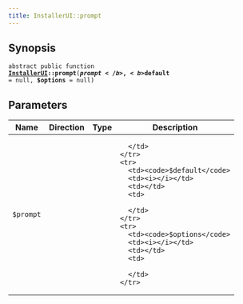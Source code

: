 ```yaml
---
title: InstallerUI::prompt
---
```


## Synopsis

<code>abstract public function <b><a href="InstallerUI">InstallerUI</a>::prompt</b>(<b>$prompt</b>, <b>$default</b> = null, <b>$options</b> = null)</code>

## Parameters

<table>
  <thead>
    <tr>
      <th>Name</th>
      <th>Direction</th>
      <th>Type</th>
      <th>Description</th>
    </tr>
  </thead>
  <tbody>
    <tr>
      <td><code>$prompt</code>
      <td><i></i></td>
      <td></td>
      <td>

      </td>
    </tr>
    <tr>
      <td><code>$default</code>
      <td><i></i></td>
      <td></td>
      <td>

      </td>
    </tr>
    <tr>
      <td><code>$options</code>
      <td><i></i></td>
      <td></td>
      <td>

      </td>
    </tr>
  </tbody>
</table>

